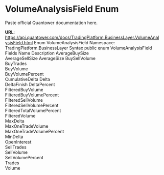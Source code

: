 # VolumeAnalysisField Enum

Paste official Quantower documentation here.

**URL**: https://api.quantower.com/docs/TradingPlatform.BusinessLayer.VolumeAnalysisField.html
Enum VolumeAnalysisField
Namespace: TradingPlatform.BusinessLayer
Syntax
public enum VolumeAnalysisField
Fields
Name	Description
AverageBuySize	
AverageSellSize	
AverageSize	
BuySellVolume	
BuyTrades	
BuyVolume	
BuyVolumePercent	
CumulativeDelta	
Delta	
DeltaFinish	
DeltaPercent	
FilteredBuyVolume	
FilteredBuyVolumePercent	
FilteredSellVolume	
FilteredSellVolumePercent	
FilteredTotalVolumePercent	
FilteredVolume	
MaxDelta	
MaxOneTradeVolume	
MaxOneTradeVolumePercent	
MinDelta	
OpenInterest	
SellTrades	
SellVolume	
SellVolumePercent	
Trades	
Volume